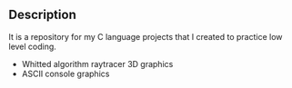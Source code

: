 ## Description
It is a repository for my C language projects that I created to practice low level coding.

- Whitted algorithm raytracer 3D graphics
- ASCII console graphics
